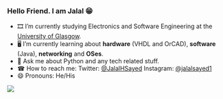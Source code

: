 ### Hello Friend. I am Jalal 😁

- 🎞 I’m currently studying Electronics and Software Engineering at the [University of Glasgow](https://www.gla.ac.uk/undergraduate/degrees/electronicsoftwareengineering/).
- 🖥 I’m currently learning about **hardware** (VHDL and OrCAD), **software** (Java), **networking** and **OSes**.
- 🐍 Ask me about Python and any tech related stuff.
- ☎ How to reach me: Twitter: [@JalalHSayed](https://twitter.com/JalalHSayed) Instagram: [@jalalsayed1](https://www.instagram.com/jalalsayed1/)
- 😄 Pronouns: He/His

<img src="https://github-readme-stats.vercel.app/api?username=JalalSayed1&&show_icons=true&title_color=ffffff&icon_color=bb2acf&text_color=daf7dc&bg_color=151515">
